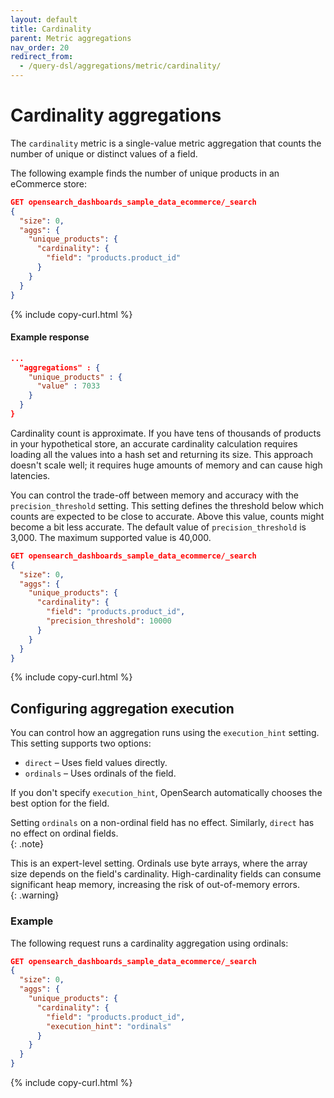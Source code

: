 ```yaml
---
layout: default
title: Cardinality
parent: Metric aggregations
nav_order: 20
redirect_from:
  - /query-dsl/aggregations/metric/cardinality/
---
```


# Cardinality aggregations

The `cardinality` metric is a single-value metric aggregation that counts the number of unique or distinct values of a field.

The following example finds the number of unique products in an eCommerce store:

```json
GET opensearch_dashboards_sample_data_ecommerce/_search
{
  "size": 0,
  "aggs": {
    "unique_products": {
      "cardinality": {
        "field": "products.product_id"
      }
    }
  }
}
```
{% include copy-curl.html %}

#### Example response

```json
...
  "aggregations" : {
    "unique_products" : {
      "value" : 7033
    }
  }
}
```

Cardinality count is approximate.
If you have tens of thousands of products in your hypothetical store, an accurate cardinality calculation requires loading all the values into a hash set and returning its size. This approach doesn't scale well; it requires huge amounts of memory and can cause high latencies.

You can control the trade-off between memory and accuracy with the `precision_threshold` setting. This setting defines the threshold below which counts are expected to be close to accurate. Above this value, counts might become a bit less accurate. The default value of `precision_threshold` is 3,000. The maximum supported value is 40,000.

```json
GET opensearch_dashboards_sample_data_ecommerce/_search
{
  "size": 0,
  "aggs": {
    "unique_products": {
      "cardinality": {
        "field": "products.product_id",
        "precision_threshold": 10000
      }
    }
  }
}
```
{% include copy-curl.html %}

## Configuring aggregation execution  

You can control how an aggregation runs using the `execution_hint` setting. This setting supports two options:  

- `direct` – Uses field values directly.  
- `ordinals` – Uses ordinals of the field.  

If you don't specify `execution_hint`, OpenSearch automatically chooses the best option for the field.  

Setting `ordinals` on a non-ordinal field has no effect. Similarly, `direct` has no effect on ordinal fields.  
{: .note}

This is an expert-level setting. Ordinals use byte arrays, where the array size depends on the field's cardinality. High-cardinality fields can consume significant heap memory, increasing the risk of out-of-memory errors.  
{: .warning}

### Example  

The following request runs a cardinality aggregation using ordinals:  

```json
GET opensearch_dashboards_sample_data_ecommerce/_search
{
  "size": 0,
  "aggs": {
    "unique_products": {
      "cardinality": {
        "field": "products.product_id",
        "execution_hint": "ordinals"
      }
    }
  }
}
```  
{% include copy-curl.html %}